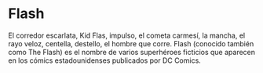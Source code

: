 # Flash
El corredor escarlata, Kid Flas, impulso, el cometa carmesí, la mancha, el rayo veloz, centella, destello, el hombre que corre. Flash (conocido también como The Flash) es el nombre de varios superhéroes ficticios que aparecen en los cómics estadounidenses publicados por DC Comics.
